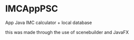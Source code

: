 # IMCAppPSC
App Java IMC calculator + local database

this was made through the use of scenebuilder and JavaFX
